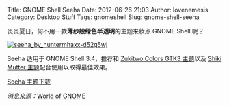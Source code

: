 Title: GNOME Shell Seeha
Date: 2012-06-26 21:03
Author: lovenemesis
Category: Desktop Stuff
Tags: gnomeshell
Slug: gnome-shell-seeha

炎炎夏日，何不用一款**薄纱般绿色半透明**的主题来妆点 GNOME Shell 呢？

[![](http://linuxtoy.org/img/2012/06/seeha_by_huntermhaxx-d52g5wj2.png "seeha_by_huntermhaxx-d52g5wj")](http://linuxtoy.org/img/2012/06/seeha_by_huntermhaxx-d52g5wj2.png)

Seeha 适用于 GNOME Shell 3.4，推荐和 [Zukitwo Colors GTK3
主题](http://gnome-look.org/content/show.php?content=146290)以及 [Shiki
Mutter
主题](http://huntermhaxx.deviantart.com/art/Shiki-Mutter-306443866)配合使用以取得最佳效果。

[Seeha
主题下载](http://www.deviantart.com/download/306444259/seeha_by_huntermhaxx-d52g5wj.zip)

*消息来源：*[World of
GNOME](http://worldofgnome.org/make-everything-transparent-with-seeha-theme/)

